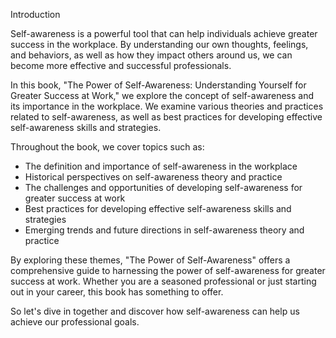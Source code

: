 Introduction

Self-awareness is a powerful tool that can help individuals achieve greater success in the workplace. By understanding our own thoughts, feelings, and behaviors, as well as how they impact others around us, we can become more effective and successful professionals.

In this book, "The Power of Self-Awareness: Understanding Yourself for Greater Success at Work," we explore the concept of self-awareness and its importance in the workplace. We examine various theories and practices related to self-awareness, as well as best practices for developing effective self-awareness skills and strategies.

Throughout the book, we cover topics such as:

* The definition and importance of self-awareness in the workplace
* Historical perspectives on self-awareness theory and practice
* The challenges and opportunities of developing self-awareness for greater success at work
* Best practices for developing effective self-awareness skills and strategies
* Emerging trends and future directions in self-awareness theory and practice

By exploring these themes, "The Power of Self-Awareness" offers a comprehensive guide to harnessing the power of self-awareness for greater success at work. Whether you are a seasoned professional or just starting out in your career, this book has something to offer.

So let's dive in together and discover how self-awareness can help us achieve our professional goals.
